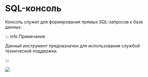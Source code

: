# SQL-консоль
Консоль служит для формирования прямых SQL-запросов к базе данных.

::: info Примечание

Данный инструмент предназначен для использования службой технической поддержки.

:::

![](image455.png)
